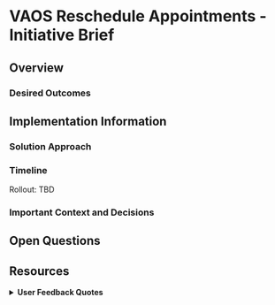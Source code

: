 # VAOS Reschedule Appointments - Initiative Brief

## Overview



### Desired Outcomes



## Implementation Information

### Solution Approach



### Timeline



Rollout: TBD

### Important Context and Decisions


## Open Questions

## Resources

<details>
  <summary><b>User Feedback Quotes</b></summary>
  
  <q>
    Wanted to reschedule an annual appointment to a year from now, as it isn't needed this year.  System says, I cannot reschedule without cancelling first, so I did. Now the only open appointment options are within a few months, so now, I must add to confusion to reschedule a cancelled appointment
  </q></p>
  
  <q>
    I needed to reschedule appontment with PMand R because of symptoms and options were only cancel and no reschedule or ability to describe nature for cancel.
  </q></p>

</details>

